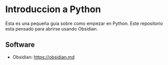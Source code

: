 # Introduccion a Python

Esta es una pequeña guia sobre como empezar en Python.
Este repositorio esta pensado para abrirse usando Obsidian.

## Software

- Obsidian: https://obsidian.md

